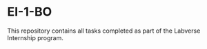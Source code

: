 # EI-1-BO
This repository contains all tasks completed as part of the Labverse Internship program. 
